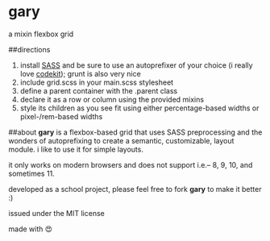 # gary
a mixin flexbox grid

##directions
1. install [SASS](http://sass-lang.com/install) and be sure to use an autoprefixer of your choice (i really love [codekit](https://incident57.com/codekit/)); grunt is also very nice
2. include grid.scss in your main.scss stylesheet
3. define a parent container with the .parent class
4. declare it as a row or column using the provided mixins
5. style its children as you see fit using either percentage-based widths or pixel-/rem-based widths

##about
**gary** is a flexbox-based grid that uses SASS preprocessing and the wonders of autoprefixing to create a semantic, customizable, layout module. i like to use it for simple layouts.

it only works on modern browsers and does not support i.e.– 8, 9, 10, and sometimes 11.

developed as a school project, please feel free to fork **gary** to make it better :)

issued under the MIT license

made with &#x1F60D;
